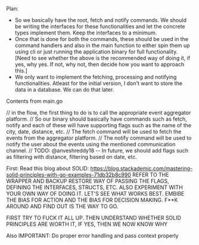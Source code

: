 Plan: 

- So we basically have the root, fetch and notify commands. We should be writing the interfaces for these functionalities and let the concrete types implement them. Keep the interfaces to a minimum.
- Once that is done for both the commands, these should be used in the command handlers and also in the main function to either spin them up using cli or just running the application binary for full functionality.
[Need to see whether the above is the recommended way of doing it, if yes, why yes. If not, why not, then decide how you want to approach this.]
- We only want to implement the fetching, processing and notifying functionalities. Atleast for the initial version, I don't want to store the data in a database. We can do that later.


Contents from main.go

// in the flow, the first thing to do is to call the appropriate event aggregator platform.
// So our binary should basically have commands such as fetch, notify and each of these will have supporting flags such as the name of the city, date, distance, etc.
// The fetch command will be used to fetch the events from the aggregator platform.
// The notify command will be used to notify the user about the events using the mentioned communication channel.
// TODO: @anveshreddy18 -- In future, we should add flags such as filtering with distance, filtering based on date, etc.


First: Read this blog about SOLID: https://blog.stackademic.com/mastering-solid-principles-with-go-examples-71db32b8c990
REFER TO THE WRAPPER AND BACKUP RESTORE WAY OF PASSING THE FLAGS, DEFINING THE INTERFACES, STRUCTS, ETC. ALSO EXPERIMENT WITH YOUR OWN WAY OF DOING IT. LET'S SEE WHAT WORKS BEST.
EMBIBE THE BIAS FOR ACTION AND THE BIAS FOR DECISION MAKING. F**K AROUND AND FIND OUT IS THE WAY TO GO.

FIRST TRY TO FUCK IT ALL UP. THEN UNDERSTAND WHETHER SOLID PRINCIPLES ARE WORTH IT, IF YES, THEN WE NOW KNOW WHY

Also IMPORTANT: Do proper error handling and pass context properly